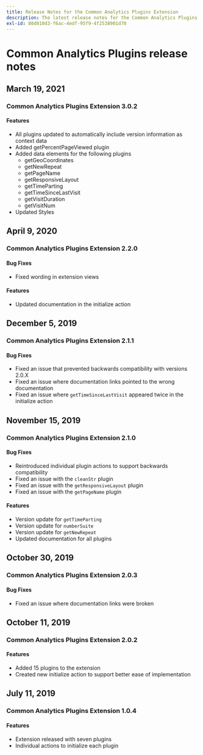 ```yaml
---
title: Release Notes for the Common Analytics Plugins Extension
description: The latest release notes for the Common Analytics Plugins extension in Adobe Experience Platform Data Collection tags.
exl-id: 80d010d3-f6ac-4edf-95f9-4f2538901d70
---
```

# Common Analytics Plugins release notes

## March 19, 2021

### Common Analytics Plugins Extension 3.0.2

#### Features

* All plugins updated to automatically include version information as context data
* Added getPercentPageViewed plugin
* Added data elements for the following plugins
  * getGeoCoordinates
  * getNewRepeat
  * getPageName
  * getResponsiveLayout
  * getTimeParting
  * getTimeSinceLastVisit
  * getVisitDuration
  * getVisitNum
* Updated Styles

## April 9, 2020

### Common Analytics Plugins Extension 2.2.0

#### Bug Fixes

* Fixed wording in extension views

#### Features

* Updated documentation in the initialize action

## December 5, 2019

### Common Analytics Plugins Extension 2.1.1

#### Bug Fixes

* Fixed an issue that prevented backwards compatibility with versions 2.0.X
* Fixed an issue where documentation links pointed to the wrong documentation
* Fixed an issue where `getTimeSinceLastVisit` appeared twice in the initialize action

## November 15, 2019

### Common Analytics Plugins Extension 2.1.0

#### Bug Fixes

* Reintroduced individual plugin actions to support backwards compatibility
* Fixed an issue with the `cleanStr` plugin
* Fixed an issue with the `getResponsiveLayout` plugin
* Fixed an issue with the `getPageName` plugin

#### Features

* Version update for `getTimeParting`
* Version update for `numberSuite`
* Version update for `getNewRepeat`
* Updated documentation for all plugins

## October 30, 2019

### Common Analytics Plugins Extension 2.0.3

#### Bug Fixes

* Fixed an issue where documentation links were broken

## October 11, 2019

### Common Analytics Plugins Extension 2.0.2

#### Features

* Added 15 plugins to the extension
* Created new initialize action to support better ease of implementation

## July 11, 2019

### Common Analytics Plugins Extension 1.0.4

#### Features

* Extension released with seven plugins
* Individual actions to initialize each plugin
